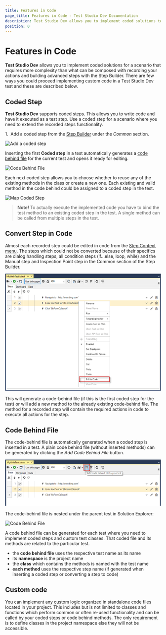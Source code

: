 ```yaml
---
title: Features in Code
page_title: Features in Code - Test Studio Dev Documentation
description: Test Studio Dev allows you to implement coded solutions to extend the functionalities of automation testing
position: 0
---
```

# Features in Code

__Test Studio Dev__ allows you to implement coded solutions for a scenario that requires more complexity than what can be composed with recording your actions and building advanced steps with the Step Builder. There are few ways you could proceed implementing custom code in a Test Studio Dev test and these are described below. 

## Coded Step

__Test Studio Dev__ supports coded steps. This allows you to write code and have it executed as a test step. Use a coded step for a scenario where you need to extend the recorded steps functionality.

1.&nbsp; Add a coded step from the <a href="/features/recorder/step-builder" target="_blank">Step Builder</a> under the _Common_ section.

![Add a coded step][1]

Inserting the first __Coded step__ in a test automatically generates a <a href="/code-in-test/features-in-code#Code-Behind-File" target=blank>code behind file</a> for the current test and opens it ready for editing.

![Code Behind File](images/script-file.png)

Each next coded step allows you to choose whether to reuse any of the existing methods in the class or create a new one. Each existing and valid method in the code behind could be assigned to a coded step in the test.

![Map Coded Step](images/fig2.png)

> __Note!__ To actually execute the implemented code you have to bind the test method to an existing coded step in the test.
> A single method can be called from multiple steps in the test.

## Convert Step in Code

Almost each recorded step could be edited in code from the <a href="/features/test-maintenance/test-step-context-menu" target="_blank">Step Context menu</a>. The steps which could not be converted because of their specifics are dialog handling steps, all condition steps (if...else, loop, while) and the Manual step and Inspection Point step in the Common section of the Step Builder.

![Convert step into code][5]

This will generate a code-behind file (if this is the first coded step for the test) or will add a new method to the already existing code-behind file. The method for a recorded step will contain the required actions in code to execute all actions for the step.

## Code Behind File

The code-behind file is automatically generated when a coded step is inserted in a test. A plain code behind file (without inserted methods) can be generated by clicking the _Add Code Behind File_ button. 

![Add Code Behind File][3]

The code-behind file is nested under the parent test in Solution Explorer:

![Code Behind File][4]

A code behind file can be generated for each test where you need to implement coded steps and custom test classes. That coded file and its methods are related to the particular test.

* the __code behind file__ uses the respective test name as its name
* its __namespace__ is the project name
* the __class__ which contains the methods is named with the test name
* __each method__ uses the respective step name (if generated when inserting a coded step or converting a step to code)

## Custom code

You can implement any custom logic organized in standalone code files located in your project. This includes but is not limited to classes and functions which perform common or often re-used functionality and can be called by your coded steps or code behind methods. The only requirement is to define classes in the project namespace else they will not be accessible.

[1]: images/fig1.png
[2]: images/fig2.png
[3]: images/fig3.png
[4]: images/fig4.png
[5]: images/fig5.png